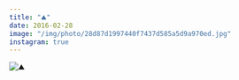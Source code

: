 ```yaml
---
title: "⛰"
date: 2016-02-28
image: "/img/photo/28d87d1997440f7437d585a5d9a970ed.jpg"
instagram: true
---
```


![⛰](/img/photo/28d87d1997440f7437d585a5d9a970ed.jpg)
